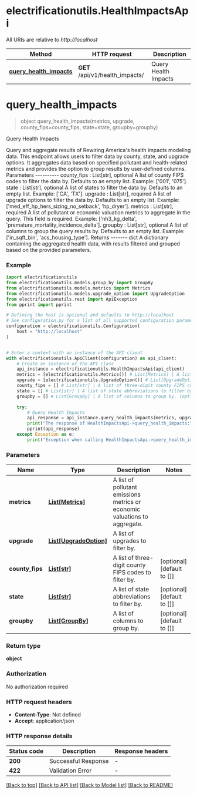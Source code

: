 # electrificationutils.HealthImpactsApi

All URIs are relative to *http://localhost*

Method | HTTP request | Description
------------- | ------------- | -------------
[**query_health_impacts**](HealthImpactsApi.md#query_health_impacts) | **GET** /api/v1/health_impacts/ | Query Health Impacts


# **query_health_impacts**
> object query_health_impacts(metrics, upgrade, county_fips=county_fips, state=state, groupby=groupby)

Query Health Impacts

Query and aggregate results of Rewiring America's health impacts modeling data.  This endpoint allows users to filter data by county, state, and upgrade options. It aggregates data based on specified pollutant and health-related metrics and provides the option to group results by user-defined columns.  Parameters ---------- county_fips : List[str], optional     A list of county FIPS codes to filter the data by. Defaults to an empty list.     Example: ['001', '075'].  state : List[str], optional     A list of states to filter the data by. Defaults to an empty list.     Example: ['CA', 'TX'].  upgrade : List[str], required     A list of upgrade options to filter the data by. Defaults to an empty list.     Example: ['med_eff_hp_hers_sizing_no_setback', 'hp_dryer'].  metrics : List[str], required     A list of pollutant or economic valuation metrics to aggregate in the query.     This field is required.     Example: ['nh3_kg_delta', 'premature_mortality_incidence_delta'].  groupby : List[str], optional     A list of columns to group the query results by. Defaults to an empty list.     Example: ['in_sqft_bin', 'acs_housing_type'].  Returns ------- dict     A dictionary containing the aggregated health data, with results filtered and grouped     based on the provided parameters.

### Example


```python
import electrificationutils
from electrificationutils.models.group_by import GroupBy
from electrificationutils.models.metrics import Metrics
from electrificationutils.models.upgrade_option import UpgradeOption
from electrificationutils.rest import ApiException
from pprint import pprint

# Defining the host is optional and defaults to http://localhost
# See configuration.py for a list of all supported configuration parameters.
configuration = electrificationutils.Configuration(
    host = "http://localhost"
)


# Enter a context with an instance of the API client
with electrificationutils.ApiClient(configuration) as api_client:
    # Create an instance of the API class
    api_instance = electrificationutils.HealthImpactsApi(api_client)
    metrics = [electrificationutils.Metrics()] # List[Metrics] | A list of pollutant emissions metrics or economic valuations to aggregate.
    upgrade = [electrificationutils.UpgradeOption()] # List[UpgradeOption] | A list of upgrades to filter by.
    county_fips = [] # List[str] | A list of three-digit county FIPS codes to filter by. (optional) (default to [])
    state = [] # List[str] | A list of state abbreviations to filter by. (optional) (default to [])
    groupby = [] # List[GroupBy] | A list of columns to group by. (optional) (default to [])

    try:
        # Query Health Impacts
        api_response = api_instance.query_health_impacts(metrics, upgrade, county_fips=county_fips, state=state, groupby=groupby)
        print("The response of HealthImpactsApi->query_health_impacts:\n")
        pprint(api_response)
    except Exception as e:
        print("Exception when calling HealthImpactsApi->query_health_impacts: %s\n" % e)
```



### Parameters


Name | Type | Description  | Notes
------------- | ------------- | ------------- | -------------
 **metrics** | [**List[Metrics]**](Metrics.md)| A list of pollutant emissions metrics or economic valuations to aggregate. | 
 **upgrade** | [**List[UpgradeOption]**](UpgradeOption.md)| A list of upgrades to filter by. | 
 **county_fips** | [**List[str]**](str.md)| A list of three-digit county FIPS codes to filter by. | [optional] [default to []]
 **state** | [**List[str]**](str.md)| A list of state abbreviations to filter by. | [optional] [default to []]
 **groupby** | [**List[GroupBy]**](GroupBy.md)| A list of columns to group by. | [optional] [default to []]

### Return type

**object**

### Authorization

No authorization required

### HTTP request headers

 - **Content-Type**: Not defined
 - **Accept**: application/json

### HTTP response details

| Status code | Description | Response headers |
|-------------|-------------|------------------|
**200** | Successful Response |  -  |
**422** | Validation Error |  -  |

[[Back to top]](#) [[Back to API list]](../README.md#documentation-for-api-endpoints) [[Back to Model list]](../README.md#documentation-for-models) [[Back to README]](../README.md)

